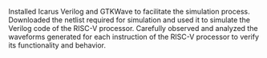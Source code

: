 Installed Icarus Verilog and GTKWave to facilitate the simulation process. Downloaded the netlist required for simulation and used it to simulate the Verilog code of the RISC-V processor. Carefully observed and analyzed the waveforms generated for each instruction of the RISC-V processor to verify its functionality and behavior.
